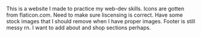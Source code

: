 This is a website I made to practice my web-dev skills.
Icons are gotten from flaticon.com. Need to make sure liscensing is correct.
Have some stock images that I should remove when I have proper images.
Footer is still messy rn.
I want to add about and shop sections perhaps.